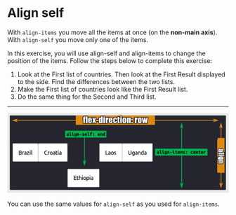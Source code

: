 # Align self

With `align-items` you move all the items at once (on the **non-main axis**).
With `align-self` you move only one of the items.

In this exercise, you will use align-self and align-items to change the position of the items. Follow the steps below to complete this exercise:

1. Look at the First list of countries. Then look at the First Result displayed to the side. Find the differences between the two lists.
2. Make the First list of countries look like the First Result list.
3. Do the same thing for the Second and Third list.
---

![Example of align-items vs. align-self](/images/14-example.png)

You can use the same values for `align-self` as you used for `align-items`.

